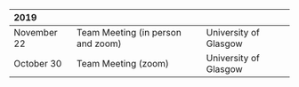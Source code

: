 

| 2019        |             |               |
| :---        |    :----  |          :--- |
| November 22 | Team Meeting (in person and zoom)       | University of Glasgow|
| October 30   | Team Meeting (zoom)       |  University of Glasgow     |


